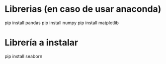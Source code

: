 # Librerias (en caso de usar anaconda)
pip install pandas 
pip install numpy
pip install matplotlib

# Librería a instalar
pip install seaborn